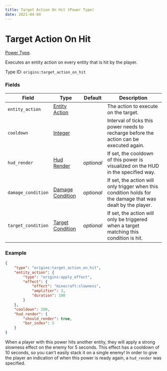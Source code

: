 ```yaml
---
title: Target Action On Hit (Power Type)
date: 2021-04-04
---
```

# Target Action On Hit

[Power Type](../power_types.md).

Executes an entity action on every entity that is hit by the player.

Type ID: `origins:target_action_on_hit`

### Fields

Field  | Type | Default | Description
-------|------|---------|-------------
`entity_action` | [Entity Action](../entity_actions.md) | | The action to execute on the target.
`cooldown` | [Integer](../data_types/integer.md) | | Interval of ticks this power needs to recharge before the action can be executed again.
`hud_render` | [Hud Render](../data_types/hud_render.md) | _optional_ | If set, the cooldown of this power is visualized on the HUD in the specified way.
`damage_condition` | [Damage Condition](../damage_conditions.md) | _optional_ | If set, the action will only trigger when this condition holds for the damage that was dealt by the player.
`target_condition` | [Target Condition](../entity_conditions.md) | _optional_ | If set, the action will only be triggered when a target matching this condition is hit.

### Example
```json
{
  	"type": "origins:target_action_on_hit",
  	"entity_action": {
    	"type": "origins:apply_effect",
    	"effect": {
      		"effect": "minecraft:slowness",
      		"amplifier": 3,
      		"duration": 100
    	}
  	},
  	"cooldown": 200,
  	"hud_render": {
    	"should_render": true,
    	"bar_index": 5
  	}
}
```
When a player with this power hits another entity, they will apply a strong slowness effect on the enemy for 5 seconds. This effect has a cooldown of 10 seconds, so you can't easily stack it on a single enemy! In order to give the player an indication of when this power is ready again, a `hud_render` was specified.
